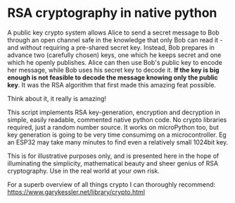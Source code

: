 # RSA cryptography in native python

A public key crypto system allows Alice to send a secret message to Bob through an open channel safe in the knowledge that only Bob can read it - and _without_ requiring a pre-shared secret key.
Instead, Bob prepares in advance two (carefully chosen) keys, one which he keeps secret and one which he openly publishes.
Alice can then use Bob's public key to encode her message, while Bob uses his secret key to decode it.
<b>If the key is big enough is not feasible to decode the message knowing only the public key</b>.
It was the RSA algorithm that first made this amazing feat possible.

Think about it, it really is amazing!

This script implements RSA key-generation, encryption and decryption in simple, easily readable, commented native python code.
No crypto libraries required, just a random number source.
It works on microPython too, but key generation is going to be very time consumimg on a microcontroller.
Eg an ESP32 may take many minutes to find even a relatively small 1024bit key.

This is for illustrative purposes only, and is presented here in the hope of illuminating the simplicity, mathematical beauty and sheer genius of RSA cryptography.
Use in the real world at your own risk.

For a superb overview of all things crypto I can thoroughly recommend:
https://www.garykessler.net/library/crypto.html
